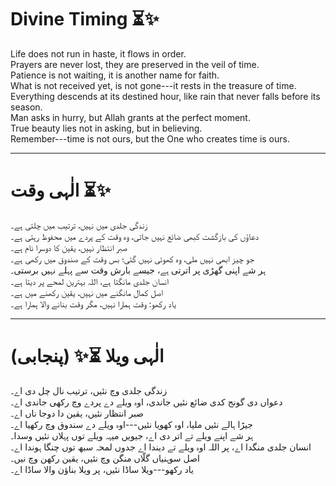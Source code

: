 # Divine Timing ⏳✨

Life does not run in haste, it flows in order.\
Prayers are never lost, they are preserved in the veil of time.\
Patience is not waiting, it is another name for faith.\
What is not received yet, is not gone---it rests in the treasure of
time.\
Everything descends at its destined hour, like rain that never falls
before its season.\
Man asks in hurry, but Allah grants at the perfect moment.\
True beauty lies not in asking, but in believing.\
Remember---time is not ours, but the One who creates time is ours.

------------------------------------------------------------------------

# الٰہی وقت ⏳✨

زندگی جلدی میں نہیں، ترتیب میں چلتی ہے۔\
دعاؤں کی بازگشت کبھی ضائع نہیں جاتی، وہ وقت کے پردے میں محفوظ رہتی ہے۔\
صبر انتظار نہیں، یقین کا دوسرا نام ہے۔\
جو چیز ابھی نہیں ملی، وہ کھوئی نہیں گئی؛ بس وقت کے صندوق میں رکھی ہے۔\
ہر شے اپنی گھڑی پر اترتی ہے، جیسے بارش وقت سے پہلے نہیں برستی۔\
انسان جلدی مانگتا ہے، اللہ بہترین لمحے پر دیتا ہے۔\
اصل کمال مانگنے میں نہیں، یقین رکھنے میں ہے۔\
یاد رکھو: وقت ہمارا نہیں، مگر وقت بنانے والا ہمارا ہے۔

------------------------------------------------------------------------

# الٰہی ویلا ⏳✨ (پنجابی)

زندگی جلدی وچ نئیں، ترتیب نال چل دی اے۔\
دعواں دی گونج کدی ضائع نئیں جاندی، اوہ ویلے دے پردے وچ رکھی جاندی اے۔\
صبر انتظار نئیں، یقین دا دوجا ناں اے۔\
جیڑا ہالے نئیں ملیا، اوہ کھویا نئیں---اوہ ویلے دے سندوق وچ رکھیا اے۔\
ہر شے اپنے ویلے تے اتر دی اے، جیویں میہہ ویلے توں پہلاں نئیں وسدا۔\
انسان جلدی منگدا اے، پر اللہ اوہ ویلے تے دیندا اے جدوں لمحہ سبھ توں چنگا
ہوندا اے۔\
اصل سوہنیاں گلّاں منگن وچ نئیں، یقین رکھن وچ نیں۔\
یاد رکھو---ویلا ساڈا نئیں، پر ویلا بناؤن والا ساڈا اے۔
